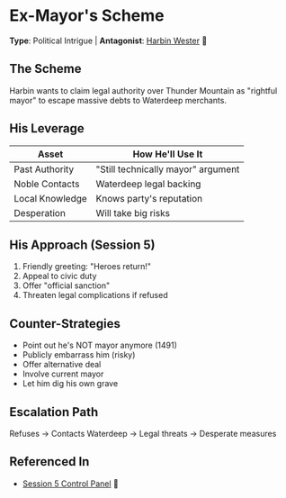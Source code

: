# Ex-Mayor's Scheme
**Type**: Political Intrigue | **Antagonist**: [Harbin Wester](../../../lore/characters/npc/phandalin/harbin-wester.md) 📍

## The Scheme
Harbin wants to claim legal authority over Thunder Mountain as "rightful mayor"
to escape massive debts to Waterdeep merchants.

## His Leverage
| Asset | How He'll Use It |
|-------|------------------|
| Past Authority | "Still technically mayor" argument |
| Noble Contacts | Waterdeep legal backing |
| Local Knowledge | Knows party's reputation |
| Desperation | Will take big risks |

## His Approach (Session 5)
1. Friendly greeting: "Heroes return!"
2. Appeal to civic duty
3. Offer "official sanction"
4. Threaten legal complications if refused

## Counter-Strategies
- Point out he's NOT mayor anymore (1491)
- Publicly embarrass him (risky)
- Offer alternative deal
- Involve current mayor
- Let him dig his own grave

## Escalation Path
Refuses → Contacts Waterdeep → Legal threats → Desperate measures

## Referenced In
- [Session 5 Control Panel](../00-INDEX.md) 📍